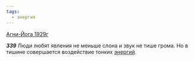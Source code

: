 ```yaml
---
tags:
  - энергия
---
```


[Агни-Йога 1929г](/agni/1929)

___339___
Люди любят явления не меньше слона и звук не тише грома. Но в тишине совершается воздействие тонких [энергий](/tag/#энергия).